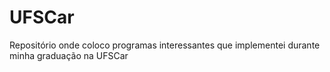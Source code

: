 # UFSCar
Repositório onde coloco programas interessantes que implementei durante minha graduação na UFSCar
